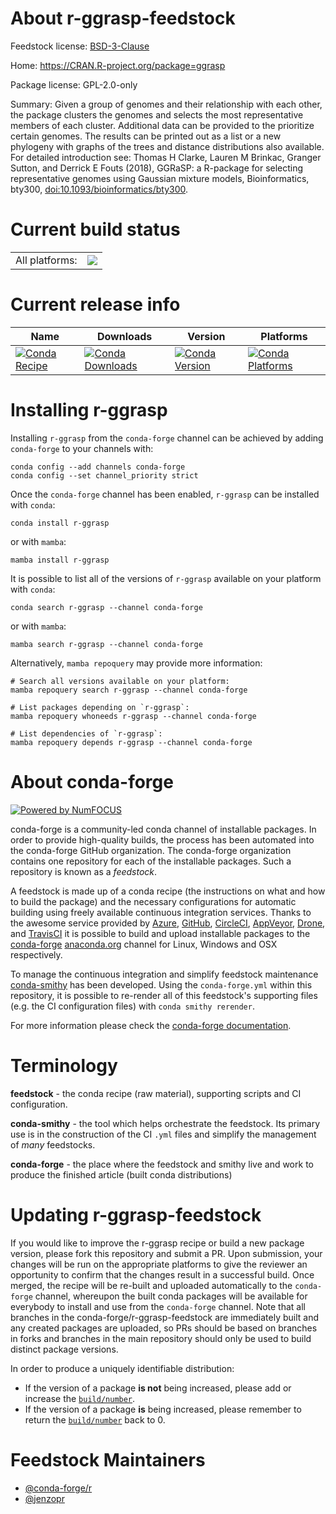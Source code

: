 About r-ggrasp-feedstock
========================

Feedstock license: [BSD-3-Clause](https://github.com/conda-forge/r-ggrasp-feedstock/blob/main/LICENSE.txt)

Home: https://CRAN.R-project.org/package=ggrasp

Package license: GPL-2.0-only

Summary: Given a group of genomes and their relationship with each other, the package clusters the genomes and selects the most representative members of each cluster. Additional data can be provided to the prioritize certain genomes. The results can be printed out as a list or a new phylogeny with graphs of the trees and distance distributions also available. For detailed introduction see: Thomas H Clarke, Lauren M Brinkac, Granger Sutton, and Derrick E Fouts (2018), GGRaSP: a R-package for selecting representative genomes using Gaussian mixture models, Bioinformatics, bty300, <doi:10.1093/bioinformatics/bty300>.

Current build status
====================


<table><tr><td>All platforms:</td>
    <td>
      <a href="https://dev.azure.com/conda-forge/feedstock-builds/_build/latest?definitionId=7977&branchName=main">
        <img src="https://dev.azure.com/conda-forge/feedstock-builds/_apis/build/status/r-ggrasp-feedstock?branchName=main">
      </a>
    </td>
  </tr>
</table>

Current release info
====================

| Name | Downloads | Version | Platforms |
| --- | --- | --- | --- |
| [![Conda Recipe](https://img.shields.io/badge/recipe-r--ggrasp-green.svg)](https://anaconda.org/conda-forge/r-ggrasp) | [![Conda Downloads](https://img.shields.io/conda/dn/conda-forge/r-ggrasp.svg)](https://anaconda.org/conda-forge/r-ggrasp) | [![Conda Version](https://img.shields.io/conda/vn/conda-forge/r-ggrasp.svg)](https://anaconda.org/conda-forge/r-ggrasp) | [![Conda Platforms](https://img.shields.io/conda/pn/conda-forge/r-ggrasp.svg)](https://anaconda.org/conda-forge/r-ggrasp) |

Installing r-ggrasp
===================

Installing `r-ggrasp` from the `conda-forge` channel can be achieved by adding `conda-forge` to your channels with:

```
conda config --add channels conda-forge
conda config --set channel_priority strict
```

Once the `conda-forge` channel has been enabled, `r-ggrasp` can be installed with `conda`:

```
conda install r-ggrasp
```

or with `mamba`:

```
mamba install r-ggrasp
```

It is possible to list all of the versions of `r-ggrasp` available on your platform with `conda`:

```
conda search r-ggrasp --channel conda-forge
```

or with `mamba`:

```
mamba search r-ggrasp --channel conda-forge
```

Alternatively, `mamba repoquery` may provide more information:

```
# Search all versions available on your platform:
mamba repoquery search r-ggrasp --channel conda-forge

# List packages depending on `r-ggrasp`:
mamba repoquery whoneeds r-ggrasp --channel conda-forge

# List dependencies of `r-ggrasp`:
mamba repoquery depends r-ggrasp --channel conda-forge
```


About conda-forge
=================

[![Powered by
NumFOCUS](https://img.shields.io/badge/powered%20by-NumFOCUS-orange.svg?style=flat&colorA=E1523D&colorB=007D8A)](https://numfocus.org)

conda-forge is a community-led conda channel of installable packages.
In order to provide high-quality builds, the process has been automated into the
conda-forge GitHub organization. The conda-forge organization contains one repository
for each of the installable packages. Such a repository is known as a *feedstock*.

A feedstock is made up of a conda recipe (the instructions on what and how to build
the package) and the necessary configurations for automatic building using freely
available continuous integration services. Thanks to the awesome service provided by
[Azure](https://azure.microsoft.com/en-us/services/devops/), [GitHub](https://github.com/),
[CircleCI](https://circleci.com/), [AppVeyor](https://www.appveyor.com/),
[Drone](https://cloud.drone.io/welcome), and [TravisCI](https://travis-ci.com/)
it is possible to build and upload installable packages to the
[conda-forge](https://anaconda.org/conda-forge) [anaconda.org](https://anaconda.org/)
channel for Linux, Windows and OSX respectively.

To manage the continuous integration and simplify feedstock maintenance
[conda-smithy](https://github.com/conda-forge/conda-smithy) has been developed.
Using the ``conda-forge.yml`` within this repository, it is possible to re-render all of
this feedstock's supporting files (e.g. the CI configuration files) with ``conda smithy rerender``.

For more information please check the [conda-forge documentation](https://conda-forge.org/docs/).

Terminology
===========

**feedstock** - the conda recipe (raw material), supporting scripts and CI configuration.

**conda-smithy** - the tool which helps orchestrate the feedstock.
                   Its primary use is in the construction of the CI ``.yml`` files
                   and simplify the management of *many* feedstocks.

**conda-forge** - the place where the feedstock and smithy live and work to
                  produce the finished article (built conda distributions)


Updating r-ggrasp-feedstock
===========================

If you would like to improve the r-ggrasp recipe or build a new
package version, please fork this repository and submit a PR. Upon submission,
your changes will be run on the appropriate platforms to give the reviewer an
opportunity to confirm that the changes result in a successful build. Once
merged, the recipe will be re-built and uploaded automatically to the
`conda-forge` channel, whereupon the built conda packages will be available for
everybody to install and use from the `conda-forge` channel.
Note that all branches in the conda-forge/r-ggrasp-feedstock are
immediately built and any created packages are uploaded, so PRs should be based
on branches in forks and branches in the main repository should only be used to
build distinct package versions.

In order to produce a uniquely identifiable distribution:
 * If the version of a package **is not** being increased, please add or increase
   the [``build/number``](https://docs.conda.io/projects/conda-build/en/latest/resources/define-metadata.html#build-number-and-string).
 * If the version of a package **is** being increased, please remember to return
   the [``build/number``](https://docs.conda.io/projects/conda-build/en/latest/resources/define-metadata.html#build-number-and-string)
   back to 0.

Feedstock Maintainers
=====================

* [@conda-forge/r](https://github.com/orgs/conda-forge/teams/r/)
* [@jenzopr](https://github.com/jenzopr/)

